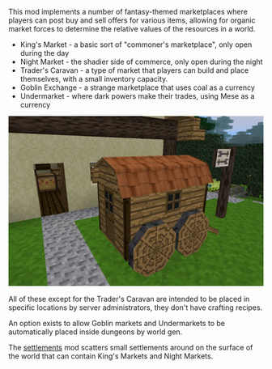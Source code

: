 This mod implements a number of fantasy-themed marketplaces where players can post buy and sell offers for various items, allowing for organic market forces to determine the relative values of the resources in a world.

* King's Market - a basic sort of "commoner's marketplace", only open during the day
* Night Market - the shadier side of commerce, only open during the night
* Trader's Caravan - a type of market that players can build and place themselves, with a small inventory capacity.
* Goblin Exchange - a strange marketplace that uses coal as a currency
* Undermarket - where dark powers make their trades, using Mese as a currency

![](screenshot.jpg)

All of these except for the Trader's Caravan are intended to be placed in specific locations by server administrators, they don't have crafting recipes.

An option exists to allow Goblin markets and Undermarkets to be automatically placed inside dungeons by world gen.

The [settlements](https://github.com/FaceDeer/settlements) mod scatters small settlements around on the surface of the world that can contain King's Markets and Night Markets.
